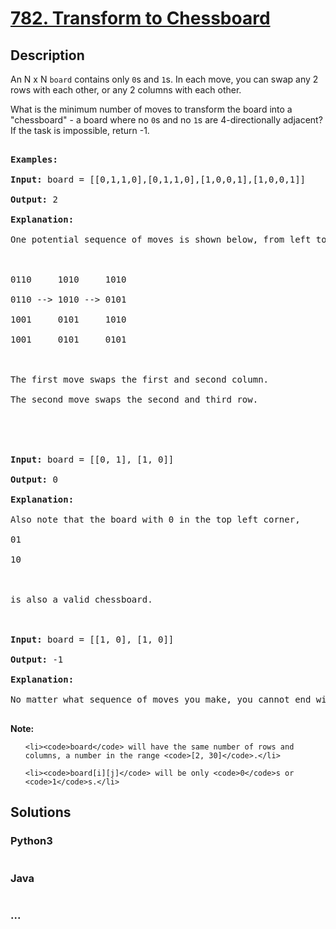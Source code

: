 # [782. Transform to Chessboard](https://leetcode.com/problems/transform-to-chessboard)

## Description
<p>An N x N <code>board</code> contains only <code>0</code>s and <code>1</code>s. In each move, you can swap any 2 rows with each other, or any 2 columns with each other.</p>



<p>What is the minimum number of moves to transform the board into a &quot;chessboard&quot; - a board where no <code>0</code>s and no <code>1</code>s are 4-directionally adjacent? If the task is impossible, return -1.</p>



<pre>

<strong>Examples:</strong>

<strong>Input:</strong> board = [[0,1,1,0],[0,1,1,0],[1,0,0,1],[1,0,0,1]]

<strong>Output:</strong> 2

<strong>Explanation:</strong>

One potential sequence of moves is shown below, from left to right:



0110     1010     1010

0110 --&gt; 1010 --&gt; 0101

1001     0101     1010

1001     0101     0101



The first move swaps the first and second column.

The second move swaps the second and third row.





<strong>Input:</strong> board = [[0, 1], [1, 0]]

<strong>Output:</strong> 0

<strong>Explanation:</strong>

Also note that the board with 0 in the top left corner,

01

10



is also a valid chessboard.



<strong>Input:</strong> board = [[1, 0], [1, 0]]

<strong>Output:</strong> -1

<strong>Explanation:</strong>

No matter what sequence of moves you make, you cannot end with a valid chessboard.

</pre>



<p><strong>Note:</strong></p>



<ul>

	<li><code>board</code> will have the same number of rows and columns, a number in the range <code>[2, 30]</code>.</li>

	<li><code>board[i][j]</code> will be only <code>0</code>s or <code>1</code>s.</li>

</ul>




## Solutions


<!-- tabs:start -->

### **Python3**

```python

```

### **Java**

```java

```

### **...**
```

```

<!-- tabs:end -->